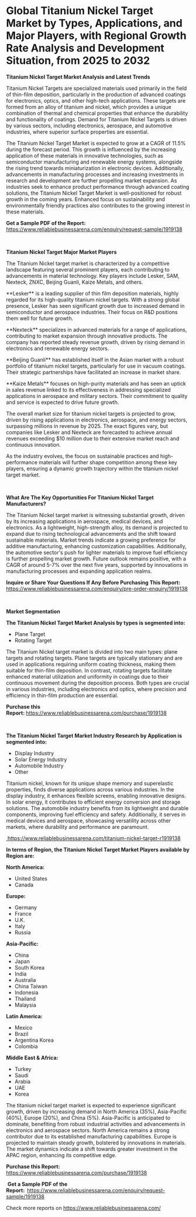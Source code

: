 <p><h1>Global Titanium Nickel Target Market by Types, Applications, and Major Players, with Regional Growth Rate Analysis and Development Situation, from 2025 to 2032</h1></p><p><strong>Titanium Nickel Target Market Analysis and Latest Trends</strong></p>
<p><p>Titanium Nickel Targets are specialized materials used primarily in the field of thin-film deposition, particularly in the production of advanced coatings for electronics, optics, and other high-tech applications. These targets are formed from an alloy of titanium and nickel, which provides a unique combination of thermal and chemical properties that enhance the durability and functionality of coatings. Demand for Titanium Nickel Targets is driven by various sectors, including electronics, aerospace, and automotive industries, where superior surface properties are essential.</p><p>The Titanium Nickel Target Market is expected to grow at a CAGR of 11.5% during the forecast period. This growth is influenced by the increasing application of these materials in innovative technologies, such as semiconductor manufacturing and renewable energy systems, alongside the rising trend towards miniaturization in electronic devices. Additionally, advancements in manufacturing processes and increasing investments in research and development are further propelling market expansion. As industries seek to enhance product performance through advanced coating solutions, the Titanium Nickel Target Market is well-positioned for robust growth in the coming years. Enhanced focus on sustainability and environmentally friendly practices also contributes to the growing interest in these materials.</p></p>
<p><strong>Get a Sample PDF of the Report:&nbsp;</strong> <a href="https://www.reliablebusinessarena.com/enquiry/request-sample/1919138?utm_campaign=3168&utm_medium=2&utm_source=Github&utm_content=ia&utm_term=28032025&utm_id=titanium-nickel-target">https://www.reliablebusinessarena.com/enquiry/request-sample/1919138</a></p>
<p>&nbsp;</p>
<p><strong>Titanium Nickel Target Major Market Players</strong></p>
<p><p>The Titanium Nickel target market is characterized by a competitive landscape featuring several prominent players, each contributing to advancements in material technology. Key players include Lesker, SAM, Nexteck, ZNXC, Beijing Guanli, Kaize Metals, and others.</p><p>**Lesker** is a leading supplier of thin film deposition materials, highly regarded for its high-quality titanium nickel targets. With a strong global presence, Lesker has seen significant growth due to increased demand in semiconductor and aerospace industries. Their focus on R&D positions them well for future growth.</p><p>**Nexteck** specializes in advanced materials for a range of applications, contributing to market expansion through innovative products. The company has reported steady revenue growth, driven by rising demand in electronics and renewable energy sectors.</p><p>**Beijing Guanli** has established itself in the Asian market with a robust portfolio of titanium nickel targets, particularly for use in vacuum coatings. Their strategic partnerships have facilitated an increase in market share.</p><p>**Kaize Metals** focuses on high-purity materials and has seen an uptick in sales revenue linked to its effectiveness in addressing specialized applications in aerospace and military sectors. Their commitment to quality and service is expected to drive future growth.</p><p>The overall market size for titanium nickel targets is projected to grow, driven by rising applications in electronics, aerospace, and energy sectors, surpassing millions in revenue by 2025. The exact figures vary, but companies like Lesker and Nexteck are forecasted to achieve annual revenues exceeding $10 million due to their extensive market reach and continuous innovation.</p><p>As the industry evolves, the focus on sustainable practices and high-performance materials will further shape competition among these key players, ensuring a dynamic growth trajectory within the titanium nickel target market.</p></p>
<p>&nbsp;</p>
<p><strong>What Are The Key Opportunities For Titanium Nickel Target Manufacturers?</strong></p>
<p><p>The Titanium Nickel target market is witnessing substantial growth, driven by its increasing applications in aerospace, medical devices, and electronics. As a lightweight, high-strength alloy, its demand is projected to expand due to rising technological advancements and the shift toward sustainable materials. Market trends indicate a growing preference for additive manufacturing, enhancing customization capabilities. Additionally, the automotive sector's push for lighter materials to improve fuel efficiency is further propelling market growth. Future outlook remains positive, with a CAGR of around 5-7% over the next five years, supported by innovations in manufacturing processes and expanding application realms.</p></p>
<p><strong>Inquire or Share Your Questions If Any Before Purchasing This Report:</strong> <a href="https://www.reliablebusinessarena.com/enquiry/pre-order-enquiry/1919138?utm_campaign=3168&utm_medium=2&utm_source=Github&utm_content=ia&utm_term=28032025&utm_id=titanium-nickel-target">https://www.reliablebusinessarena.com/enquiry/pre-order-enquiry/1919138</a></p>
<p>&nbsp;</p>
<p><strong>Market Segmentation</strong></p>
<p><strong>The Titanium Nickel Target Market Analysis by types is segmented into:</strong></p>
<p><ul><li>Plane Target</li><li>Rotating Target</li></ul></p>
<p><p>The Titanium Nickel target market is divided into two main types: plane targets and rotating targets. Plane targets are typically stationary and are used in applications requiring uniform coating thickness, making them suitable for thin-film deposition. In contrast, rotating targets facilitate enhanced material utilization and uniformity in coatings due to their continuous movement during the deposition process. Both types are crucial in various industries, including electronics and optics, where precision and efficiency in thin-film production are essential.</p></p>
<p><strong>Purchase this Report:&nbsp;</strong><a href="https://www.reliablebusinessarena.com/purchase/1919138?utm_campaign=3168&utm_medium=2&utm_source=Github&utm_content=ia&utm_term=28032025&utm_id=titanium-nickel-target">https://www.reliablebusinessarena.com/purchase/1919138</a></p>
<p>&nbsp;</p>
<p><strong>The Titanium Nickel Target Market Industry Research by Application is segmented into:</strong></p>
<p><ul><li>Display Industry</li><li>Solar Energy Industry</li><li>Automobile Industry</li><li>Other</li></ul></p>
<p><p>Titanium nickel, known for its unique shape memory and superelastic properties, finds diverse applications across various industries. In the display industry, it enhances flexible screens, enabling innovative designs. In solar energy, it contributes to efficient energy conversion and storage solutions. The automobile industry benefits from its lightweight and durable components, improving fuel efficiency and safety. Additionally, it serves in medical devices and aerospace, showcasing versatility across other markets, where durability and performance are paramount.</p></p>
<p><a href="https://www.reliablebusinessarena.com/titanium-nickel-target-r1919138?utm_campaign=3168&utm_medium=2&utm_source=Github&utm_content=ia&utm_term=28032025&utm_id=titanium-nickel-target">&nbsp;https://www.reliablebusinessarena.com/titanium-nickel-target-r1919138</a></p>
<p><strong>In terms of Region, the Titanium Nickel Target Market Players available by Region are:</strong></p>
<p>
    <p> <strong> North America: </strong>
        <ul>
            <li>United States</li>
            <li>Canada</li>
        </ul>
        </p> 
    <p> <strong> Europe: </strong>
        <ul>
            <li>Germany</li>
            <li>France</li>
            <li>U.K.</li>
            <li>Italy</li>
            <li>Russia</li>
        </ul>
        </p> 
    <p> <strong> Asia-Pacific: </strong>
        <ul>
            <li>China</li>
            <li>Japan</li>
            <li>South Korea</li>
            <li>India</li>
            <li>Australia</li>
            <li>China Taiwan</li>
            <li>Indonesia</li>
            <li>Thailand</li>
            <li>Malaysia</li>
        </ul>
        </p> 
    <p> <strong> Latin America: </strong>
        <ul>
            <li>Mexico</li>
            <li>Brazil</li>
            <li>Argentina Korea</li>
            <li>Colombia</li>
        </ul>
        </p> 
    <p> <strong> Middle East & Africa: </strong>
        <ul>
            <li>Turkey</li>
            <li>Saudi</li>
            <li>Arabia</li>
            <li>UAE</li>
            <li>Korea</li>
        </ul>
    </p>
    </p>
<p><p>The titanium nickel target market is expected to experience significant growth, driven by increasing demand in North America (35%), Asia-Pacific (40%), Europe (20%), and China (5%). Asia-Pacific is anticipated to dominate, benefiting from robust industrial activities and advancements in electronics and aerospace sectors. North America remains a strong contributor due to its established manufacturing capabilities. Europe is projected to maintain steady growth, bolstered by innovations in materials. The market dynamics indicate a shift towards greater investment in the APAC region, enhancing its competitive edge.</p></p>
<p><strong>Purchase this Report: </strong><a href="https://www.reliablebusinessarena.com/purchase/1919138?utm_campaign=3168&utm_medium=2&utm_source=Github&utm_content=ia&utm_term=28032025&utm_id=titanium-nickel-target">https://www.reliablebusinessarena.com/purchase/1919138</a></p>
<p>&nbsp;<strong>Get a Sample PDF of the Report:&nbsp;&nbsp;</strong><a href="https://www.reliablebusinessarena.com/enquiry/request-sample/1919138?utm_campaign=3168&utm_medium=2&utm_source=Github&utm_content=ia&utm_term=28032025&utm_id=titanium-nickel-target">https://www.reliablebusinessarena.com/enquiry/request-sample/1919138</a></p>
<p><strong></strong></p>
<p>Check more reports on <a href="https://www.reliablebusinessarena.com/?utm_campaign=3168&utm_medium=2&utm_source=Github&utm_content=ia&utm_term=28032025&utm_id=titanium-nickel-target">https://www.reliablebusinessarena.com/</a></p>
